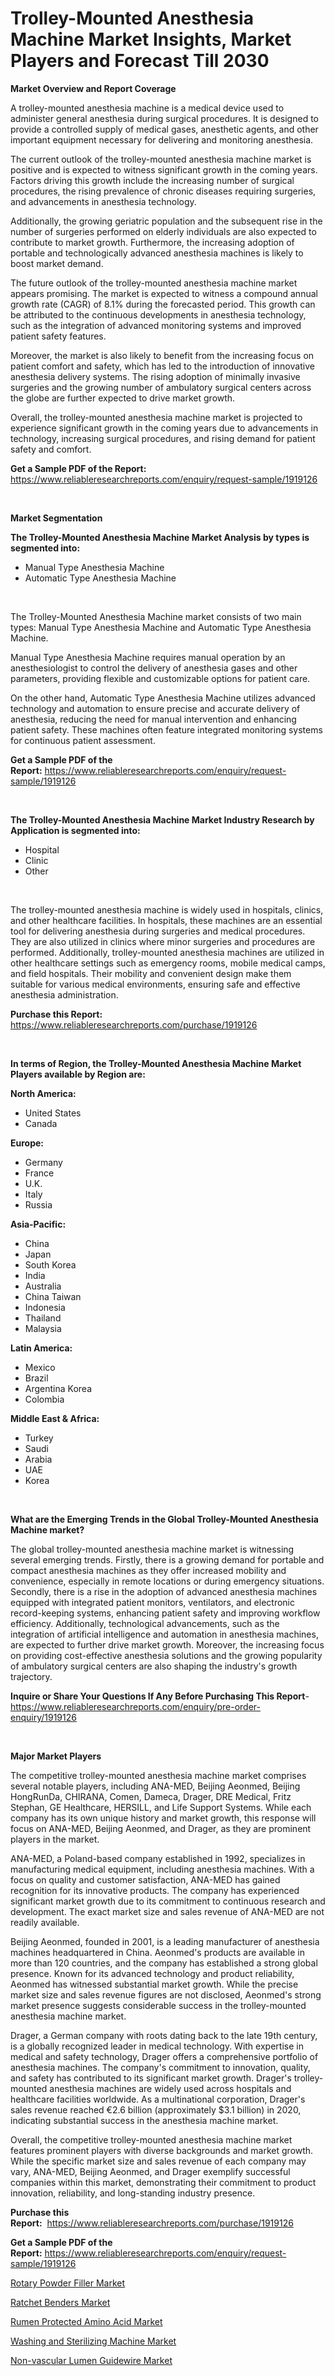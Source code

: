 <p><h1>Trolley-Mounted Anesthesia Machine Market Insights, Market Players and Forecast Till 2030</h1></p><p><strong>Market Overview and Report Coverage</strong></p>
<p><p>A trolley-mounted anesthesia machine is a medical device used to administer general anesthesia during surgical procedures. It is designed to provide a controlled supply of medical gases, anesthetic agents, and other important equipment necessary for delivering and monitoring anesthesia.</p><p>The current outlook of the trolley-mounted anesthesia machine market is positive and is expected to witness significant growth in the coming years. Factors driving this growth include the increasing number of surgical procedures, the rising prevalence of chronic diseases requiring surgeries, and advancements in anesthesia technology.</p><p>Additionally, the growing geriatric population and the subsequent rise in the number of surgeries performed on elderly individuals are also expected to contribute to market growth. Furthermore, the increasing adoption of portable and technologically advanced anesthesia machines is likely to boost market demand.</p><p>The future outlook of the trolley-mounted anesthesia machine market appears promising. The market is expected to witness a compound annual growth rate (CAGR) of 8.1% during the forecasted period. This growth can be attributed to the continuous developments in anesthesia technology, such as the integration of advanced monitoring systems and improved patient safety features.</p><p>Moreover, the market is also likely to benefit from the increasing focus on patient comfort and safety, which has led to the introduction of innovative anesthesia delivery systems. The rising adoption of minimally invasive surgeries and the growing number of ambulatory surgical centers across the globe are further expected to drive market growth.</p><p>Overall, the trolley-mounted anesthesia machine market is projected to experience significant growth in the coming years due to advancements in technology, increasing surgical procedures, and rising demand for patient safety and comfort.</p></p>
<p><strong>Get a Sample PDF of the Report:</strong> <a href="https://www.reliableresearchreports.com/enquiry/request-sample/1919126">https://www.reliableresearchreports.com/enquiry/request-sample/1919126</a></p>
<p>&nbsp;</p>
<p><strong>Market Segmentation</strong></p>
<p><strong>The Trolley-Mounted Anesthesia Machine Market Analysis by types is segmented into:</strong></p>
<p><ul><li>Manual Type Anesthesia Machine</li><li>Automatic Type Anesthesia Machine</li></ul></p>
<p>&nbsp;</p>
<p><p>The Trolley-Mounted Anesthesia Machine market consists of two main types: Manual Type Anesthesia Machine and Automatic Type Anesthesia Machine. </p><p>Manual Type Anesthesia Machine requires manual operation by an anesthesiologist to control the delivery of anesthesia gases and other parameters, providing flexible and customizable options for patient care. </p><p>On the other hand, Automatic Type Anesthesia Machine utilizes advanced technology and automation to ensure precise and accurate delivery of anesthesia, reducing the need for manual intervention and enhancing patient safety. These machines often feature integrated monitoring systems for continuous patient assessment.</p></p>
<p><strong>Get a Sample PDF of the Report:</strong>&nbsp;<a href="https://www.reliableresearchreports.com/enquiry/request-sample/1919126">https://www.reliableresearchreports.com/enquiry/request-sample/1919126</a></p>
<p>&nbsp;</p>
<p><strong>The Trolley-Mounted Anesthesia Machine Market Industry Research by Application is segmented into:</strong></p>
<p><ul><li>Hospital</li><li>Clinic</li><li>Other</li></ul></p>
<p>&nbsp;</p>
<p><p>The trolley-mounted anesthesia machine is widely used in hospitals, clinics, and other healthcare facilities. In hospitals, these machines are an essential tool for delivering anesthesia during surgeries and medical procedures. They are also utilized in clinics where minor surgeries and procedures are performed. Additionally, trolley-mounted anesthesia machines are utilized in other healthcare settings such as emergency rooms, mobile medical camps, and field hospitals. Their mobility and convenient design make them suitable for various medical environments, ensuring safe and effective anesthesia administration.</p></p>
<p><strong>Purchase this Report:</strong>&nbsp; <a href="https://www.reliableresearchreports.com/purchase/1919126">https://www.reliableresearchreports.com/purchase/1919126</a></p>
<p>&nbsp;</p>
<p><strong>In terms of Region, the Trolley-Mounted Anesthesia Machine Market Players available by Region are:</strong></p>
<p>
    <p> <strong> North America: </strong>
        <ul>
            <li>United States</li>
            <li>Canada</li>
        </ul>
        </p> 
    <p> <strong> Europe: </strong>
        <ul>
            <li>Germany</li>
            <li>France</li>
            <li>U.K.</li>
            <li>Italy</li>
            <li>Russia</li>
        </ul>
        </p> 
    <p> <strong> Asia-Pacific: </strong>
        <ul>
            <li>China</li>
            <li>Japan</li>
            <li>South Korea</li>
            <li>India</li>
            <li>Australia</li>
            <li>China Taiwan</li>
            <li>Indonesia</li>
            <li>Thailand</li>
            <li>Malaysia</li>
        </ul>
        </p> 
    <p> <strong> Latin America: </strong>
        <ul>
            <li>Mexico</li>
            <li>Brazil</li>
            <li>Argentina Korea</li>
            <li>Colombia</li>
        </ul>
        </p> 
    <p> <strong> Middle East & Africa: </strong>
        <ul>
            <li>Turkey</li>
            <li>Saudi</li>
            <li>Arabia</li>
            <li>UAE</li>
            <li>Korea</li>
        </ul>
    </p>
    </p>
<p>&nbsp;</p>
<p><strong>What are the Emerging Trends in the Global Trolley-Mounted Anesthesia Machine market?</strong></p>
<p><p>The global trolley-mounted anesthesia machine market is witnessing several emerging trends. Firstly, there is a growing demand for portable and compact anesthesia machines as they offer increased mobility and convenience, especially in remote locations or during emergency situations. Secondly, there is a rise in the adoption of advanced anesthesia machines equipped with integrated patient monitors, ventilators, and electronic record-keeping systems, enhancing patient safety and improving workflow efficiency. Additionally, technological advancements, such as the integration of artificial intelligence and automation in anesthesia machines, are expected to further drive market growth. Moreover, the increasing focus on providing cost-effective anesthesia solutions and the growing popularity of ambulatory surgical centers are also shaping the industry's growth trajectory.</p></p>
<p><strong>Inquire or Share Your Questions If Any Before Purchasing This Report</strong>- <a href="https://www.reliableresearchreports.com/enquiry/pre-order-enquiry/1919126">https://www.reliableresearchreports.com/enquiry/pre-order-enquiry/1919126</a></p>
<p>&nbsp;</p>
<p><strong>Major Market Players</strong></p>
<p><p>The competitive trolley-mounted anesthesia machine market comprises several notable players, including ANA-MED, Beijing Aeonmed, Beijing HongRunDa, CHIRANA, Comen, Dameca, Drager, DRE Medical, Fritz Stephan, GE Healthcare, HERSILL, and Life Support Systems. While each company has its own unique history and market growth, this response will focus on ANA-MED, Beijing Aeonmed, and Drager, as they are prominent players in the market.</p><p>ANA-MED, a Poland-based company established in 1992, specializes in manufacturing medical equipment, including anesthesia machines. With a focus on quality and customer satisfaction, ANA-MED has gained recognition for its innovative products. The company has experienced significant market growth due to its commitment to continuous research and development. The exact market size and sales revenue of ANA-MED are not readily available.</p><p>Beijing Aeonmed, founded in 2001, is a leading manufacturer of anesthesia machines headquartered in China. Aeonmed's products are available in more than 120 countries, and the company has established a strong global presence. Known for its advanced technology and product reliability, Aeonmed has witnessed substantial market growth. While the precise market size and sales revenue figures are not disclosed, Aeonmed's strong market presence suggests considerable success in the trolley-mounted anesthesia machine market.</p><p>Drager, a German company with roots dating back to the late 19th century, is a globally recognized leader in medical technology. With expertise in medical and safety technology, Drager offers a comprehensive portfolio of anesthesia machines. The company's commitment to innovation, quality, and safety has contributed to its significant market growth. Drager's trolley-mounted anesthesia machines are widely used across hospitals and healthcare facilities worldwide. As a multinational corporation, Drager's sales revenue reached €2.6 billion (approximately $3.1 billion) in 2020, indicating substantial success in the anesthesia machine market.</p><p>Overall, the competitive trolley-mounted anesthesia machine market features prominent players with diverse backgrounds and market growth. While the specific market size and sales revenue of each company may vary, ANA-MED, Beijing Aeonmed, and Drager exemplify successful companies within this market, demonstrating their commitment to product innovation, reliability, and long-standing industry presence.</p></p>
<p><strong>Purchase this Report:</strong>&nbsp;&nbsp;<a href="https://www.reliableresearchreports.com/purchase/1919126">https://www.reliableresearchreports.com/purchase/1919126</a></p>
<p></p>
<p><strong>Get a Sample PDF of the Report:</strong>&nbsp;<a href="https://www.reliableresearchreports.com/enquiry/request-sample/1919126">https://www.reliableresearchreports.com/enquiry/request-sample/1919126</a></p>
<p><p><a href="https://medium.com/@nelljian7548/rotary-powder-filler-market-outlook-industry-overview-and-forecast-2023-to-2030-520f5047f76a">Rotary Powder Filler Market</a></p><p><a href="https://medium.com/@ziansann43365/ratchet-benders-market-comprehensive-assessment-by-type-application-and-geography-becaea7c94a9">Ratchet Benders Market</a></p><p><a href="https://medium.com/@kiannoel89776554/rumen-protected-amino-acid-market-exploring-market-share-market-trends-and-future-growth-8948a0ad5e2f">Rumen Protected Amino Acid Market</a></p><p><a href="https://medium.com/@sanjoy753352/washing-and-sterilizing-machine-market-the-key-to-successful-business-strategy-forecast-till-2030-b931ab5d4a6a">Washing and Sterilizing Machine Market</a></p><p><a href="https://medium.com/@allelee654/non-vascular-lumen-guidewire-market-size-and-market-trends-complete-industry-overview-2023-to-9ca06fa03f42">Non-vascular Lumen Guidewire Market</a></p></p>
